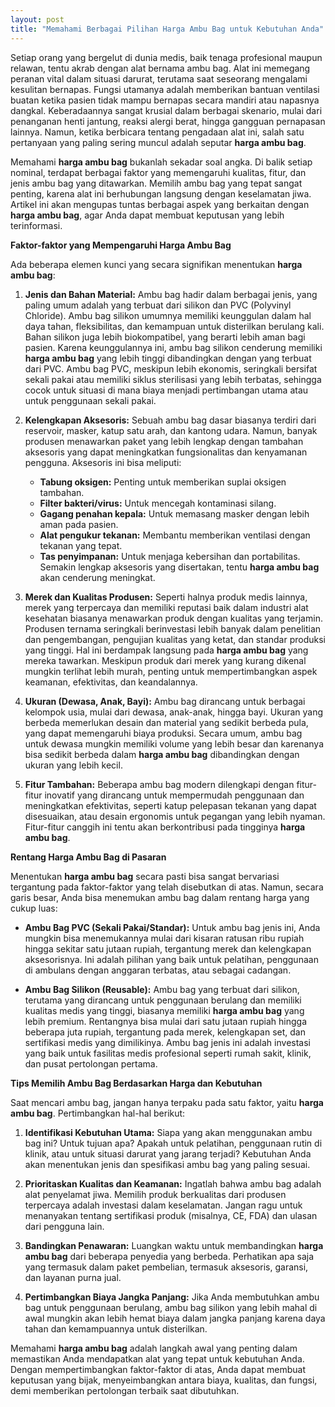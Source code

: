 ```yaml
---
layout: post
title: "Memahami Berbagai Pilihan Harga Ambu Bag untuk Kebutuhan Anda"
---
```


Setiap orang yang bergelut di dunia medis, baik tenaga profesional maupun relawan, tentu akrab dengan alat bernama ambu bag. Alat ini memegang peranan vital dalam situasi darurat, terutama saat seseorang mengalami kesulitan bernapas. Fungsi utamanya adalah memberikan bantuan ventilasi buatan ketika pasien tidak mampu bernapas secara mandiri atau napasnya dangkal. Keberadaannya sangat krusial dalam berbagai skenario, mulai dari penanganan henti jantung, reaksi alergi berat, hingga gangguan pernapasan lainnya. Namun, ketika berbicara tentang pengadaan alat ini, salah satu pertanyaan yang paling sering muncul adalah seputar **harga ambu bag**.

Memahami **harga ambu bag** bukanlah sekadar soal angka. Di balik setiap nominal, terdapat berbagai faktor yang memengaruhi kualitas, fitur, dan jenis ambu bag yang ditawarkan. Memilih ambu bag yang tepat sangat penting, karena alat ini berhubungan langsung dengan keselamatan jiwa. Artikel ini akan mengupas tuntas berbagai aspek yang berkaitan dengan **harga ambu bag**, agar Anda dapat membuat keputusan yang lebih terinformasi.

**Faktor-faktor yang Mempengaruhi Harga Ambu Bag**

Ada beberapa elemen kunci yang secara signifikan menentukan **harga ambu bag**:

1.  **Jenis dan Bahan Material:**
    Ambu bag hadir dalam berbagai jenis, yang paling umum adalah yang terbuat dari silikon dan PVC (Polyvinyl Chloride). Ambu bag silikon umumnya memiliki keunggulan dalam hal daya tahan, fleksibilitas, dan kemampuan untuk disterilkan berulang kali. Bahan silikon juga lebih biokompatibel, yang berarti lebih aman bagi pasien. Karena keunggulannya ini, ambu bag silikon cenderung memiliki **harga ambu bag** yang lebih tinggi dibandingkan dengan yang terbuat dari PVC. Ambu bag PVC, meskipun lebih ekonomis, seringkali bersifat sekali pakai atau memiliki siklus sterilisasi yang lebih terbatas, sehingga cocok untuk situasi di mana biaya menjadi pertimbangan utama atau untuk penggunaan sekali pakai.

2.  **Kelengkapan Aksesoris:**
    Sebuah ambu bag dasar biasanya terdiri dari reservoir, masker, katup satu arah, dan kantong udara. Namun, banyak produsen menawarkan paket yang lebih lengkap dengan tambahan aksesoris yang dapat meningkatkan fungsionalitas dan kenyamanan pengguna. Aksesoris ini bisa meliputi:
    *   **Tabung oksigen:** Penting untuk memberikan suplai oksigen tambahan.
    *   **Filter bakteri/virus:** Untuk mencegah kontaminasi silang.
    *   **Gagang penahan kepala:** Untuk memasang masker dengan lebih aman pada pasien.
    *   **Alat pengukur tekanan:** Membantu memberikan ventilasi dengan tekanan yang tepat.
    *   **Tas penyimpanan:** Untuk menjaga kebersihan dan portabilitas.
    Semakin lengkap aksesoris yang disertakan, tentu **harga ambu bag** akan cenderung meningkat.

3.  **Merek dan Kualitas Produsen:**
    Seperti halnya produk medis lainnya, merek yang terpercaya dan memiliki reputasi baik dalam industri alat kesehatan biasanya menawarkan produk dengan kualitas yang terjamin. Produsen ternama seringkali berinvestasi lebih banyak dalam penelitian dan pengembangan, pengujian kualitas yang ketat, dan standar produksi yang tinggi. Hal ini berdampak langsung pada **harga ambu bag** yang mereka tawarkan. Meskipun produk dari merek yang kurang dikenal mungkin terlihat lebih murah, penting untuk mempertimbangkan aspek keamanan, efektivitas, dan keandalannya.

4.  **Ukuran (Dewasa, Anak, Bayi):**
    Ambu bag dirancang untuk berbagai kelompok usia, mulai dari dewasa, anak-anak, hingga bayi. Ukuran yang berbeda memerlukan desain dan material yang sedikit berbeda pula, yang dapat memengaruhi biaya produksi. Secara umum, ambu bag untuk dewasa mungkin memiliki volume yang lebih besar dan karenanya bisa sedikit berbeda dalam **harga ambu bag** dibandingkan dengan ukuran yang lebih kecil.

5.  **Fitur Tambahan:**
    Beberapa ambu bag modern dilengkapi dengan fitur-fitur inovatif yang dirancang untuk mempermudah penggunaan dan meningkatkan efektivitas, seperti katup pelepasan tekanan yang dapat disesuaikan, atau desain ergonomis untuk pegangan yang lebih nyaman. Fitur-fitur canggih ini tentu akan berkontribusi pada tingginya **harga ambu bag**.

**Rentang Harga Ambu Bag di Pasaran**

Menentukan **harga ambu bag** secara pasti bisa sangat bervariasi tergantung pada faktor-faktor yang telah disebutkan di atas. Namun, secara garis besar, Anda bisa menemukan ambu bag dalam rentang harga yang cukup luas:

*   **Ambu Bag PVC (Sekali Pakai/Standar):** Untuk ambu bag jenis ini, Anda mungkin bisa menemukannya mulai dari kisaran ratusan ribu rupiah hingga sekitar satu jutaan rupiah, tergantung merek dan kelengkapan aksesorisnya. Ini adalah pilihan yang baik untuk pelatihan, penggunaan di ambulans dengan anggaran terbatas, atau sebagai cadangan.

*   **Ambu Bag Silikon (Reusable):** Ambu bag yang terbuat dari silikon, terutama yang dirancang untuk penggunaan berulang dan memiliki kualitas medis yang tinggi, biasanya memiliki **harga ambu bag** yang lebih premium. Rentangnya bisa mulai dari satu jutaan rupiah hingga beberapa juta rupiah, tergantung pada merek, kelengkapan set, dan sertifikasi medis yang dimilikinya. Ambu bag jenis ini adalah investasi yang baik untuk fasilitas medis profesional seperti rumah sakit, klinik, dan pusat pertolongan pertama.

**Tips Memilih Ambu Bag Berdasarkan Harga dan Kebutuhan**

Saat mencari ambu bag, jangan hanya terpaku pada satu faktor, yaitu **harga ambu bag**. Pertimbangkan hal-hal berikut:

1.  **Identifikasi Kebutuhan Utama:** Siapa yang akan menggunakan ambu bag ini? Untuk tujuan apa? Apakah untuk pelatihan, penggunaan rutin di klinik, atau untuk situasi darurat yang jarang terjadi? Kebutuhan Anda akan menentukan jenis dan spesifikasi ambu bag yang paling sesuai.

2.  **Prioritaskan Kualitas dan Keamanan:** Ingatlah bahwa ambu bag adalah alat penyelamat jiwa. Memilih produk berkualitas dari produsen terpercaya adalah investasi dalam keselamatan. Jangan ragu untuk menanyakan tentang sertifikasi produk (misalnya, CE, FDA) dan ulasan dari pengguna lain.

3.  **Bandingkan Penawaran:** Luangkan waktu untuk membandingkan **harga ambu bag** dari beberapa penyedia yang berbeda. Perhatikan apa saja yang termasuk dalam paket pembelian, termasuk aksesoris, garansi, dan layanan purna jual.

4.  **Pertimbangkan Biaya Jangka Panjang:** Jika Anda membutuhkan ambu bag untuk penggunaan berulang, ambu bag silikon yang lebih mahal di awal mungkin akan lebih hemat biaya dalam jangka panjang karena daya tahan dan kemampuannya untuk disterilkan.

Memahami **harga ambu bag** adalah langkah awal yang penting dalam memastikan Anda mendapatkan alat yang tepat untuk kebutuhan Anda. Dengan mempertimbangkan faktor-faktor di atas, Anda dapat membuat keputusan yang bijak, menyeimbangkan antara biaya, kualitas, dan fungsi, demi memberikan pertolongan terbaik saat dibutuhkan.
